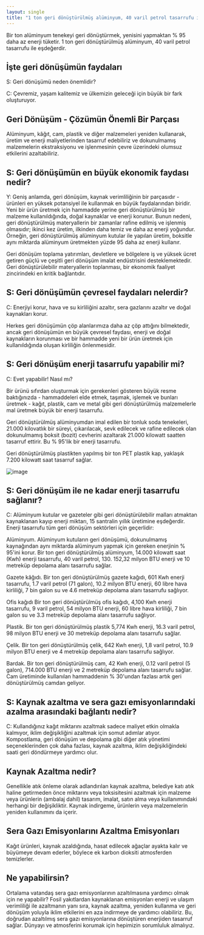 ```yaml
---
layout: single
title: "1 ton geri dönüştürülmüş alüminyum, 40 varil petrol tasarrufu ile eşdeğerdir"
---
```

Bir ton alüminyum tenekeyi geri dönüştürmek, yenisini yapmaktan % 95 daha az enerji tüketir. 1 ton geri dönüştürülmüş alüminyum, 40 varil petrol tasarrufu ile eşdeğerdir.

İşte geri dönüşümün faydaları
-
S: Geri dönüşümü neden önemlidir?

C: Çevremiz, yaşam kalitemiz ve ülkemizin geleceği için büyük bir fark oluşturuyor.

Geri Dönüşüm - Çözümün Önemli Bir Parçası
-
Alüminyum, kâğıt, cam, plastik ve diğer malzemeleri yeniden kullanarak, üretim ve enerji maliyetlerinden tasarruf edebiliriz ve dokunulmamış malzemelerin ekstraksiyonu ve işlenmesinin çevre üzerindeki olumsuz etkilerini azaltabiliriz.

S: Geri dönüşümün en büyük ekonomik faydası nedir?
-
Y: Geniş anlamda, geri dönüşüm, kaynak verimliliğinin bir parçasıdır - ürünleri en yüksek potansiyel ile kullanmak en büyük faydalarından biridir. Yeni bir ürün üretmek için hammadde yerine geri dönüştürülmüş bir malzeme kullanıldığında, doğal kaynaklar ve enerji korunur. Bunun nedeni, geri dönüştürülmüş materyallerin bir zamanlar rafine edilmiş ve işlenmiş olmasıdır; ikinci kez üretim, ilkinden daha temiz ve daha az enerji yoğundur. Örneğin, geri dönüştürülmüş alüminyum kutular ile yapılan üretim, boksitle aynı miktarda alüminyum üretmekten yüzde 95 daha az enerji kullanır.

Geri dönüşüm toplama yatırımları, devletlere ve bölgelere iş ve yüksek ücret getiren güçlü ve çeşitli geri dönüşüm imalat endüstrisini desteklemektedir. Geri dönüştürülebilir materyallerin toplanması, bir ekonomik faaliyet zincirindeki en kritik bağlantıdır.

S: Geri dönüşümün çevresel faydaları nelerdir?
-
C: Enerjiyi korur, hava ve su kirliliğini azaltır, sera gazlarını azaltır ve doğal kaynakları korur.

Herkes geri dönüşümün çöp alanlarımıza daha az çöp attığını bilmektedir, ancak geri dönüşümün en büyük çevresel faydası, enerji ve doğal kaynakların korunması ve bir hammadde yeni bir ürün üretmek için kullanıldığında oluşan kirliliğin önlenmesidir.

S: Geri dönüşüm enerji tasarrufu yapabilir mi?
-
C: Evet yapabilir! Nasıl mı?

Bir ürünü sıfırdan oluşturmak için gerekenleri gösteren büyük resme baktığınızda - hammaddeleri elde etmek, taşımak, işlemek ve bunları üretmek - kağıt, plastik, cam ve metal gibi geri dönüştürülmüş malzemelerle mal üretmek büyük bir enerji tasarrufu.

Geri dönüştürülmüş alüminyumdan imal edilen bir tonluk soda tenekeleri, 21.000 kilovatlık bir süreyi, çıkarılacak, sevk edilecek ve rafine edilecek olan dokunulmamış boksit (bozit) cevherini azaltarak 21.000 kilowatt saatten tasarruf ettirir. Bu % 95'lik bir enerji tasarrufu.

Geri dönüştürülmüş plastikten yapılmış bir ton PET plastik kap, yaklaşık 7.200 kilowatt saat tasarruf sağlar.

![image](https://static1.squarespace.com/static/534fe620e4b0337f7ff5c5da/t/58a2568003596e0ca1a065b5/1487035502103/)

S: Geri dönüşüm ile ne kadar enerji tasarrufu sağlanır?
-
C: Alüminyum kutular ve gazeteler gibi geri dönüştürülebilir malları atmaktan kaynaklanan kayıp enerji miktarı, 15 santralin yıllık üretimine eşdeğerdir. Enerji tasarrufu tüm geri dönüşüm sektörleri için geçerlidir:

Alüminyum. Alüminyum kutuların geri dönüşümü, dokunulmamış kaynağından aynı miktarda alüminyum yapmak için gereken enerjinin % 95'ini korur. Bir ton geri dönüştürülmüş alüminyum, 14.000 kilowatt saat (Kwh) enerji tasarrufu, 40 varil petrol, 130. 152,32 milyon BTU enerji ve 10 metreküp depolama alanı tasarrufu sağlar.

Gazete kâğıdı. Bir ton geri dönüştürülmüş gazete kağıdı, 601 Kwh enerji tasarrufu, 1.7 varil petrol (71 galon), 10.2 milyon BTU enerji, 60 libre hava kirliliği, 7 bin galon su ve 4.6 metreküp depolama alanı tasarrufu sağlıyor.

Ofis kağıdı Bir ton geri dönüştürülmüş ofis kağıdı, 4,100 Kwh enerji tasarrufu, 9 varil petrol, 54 milyon BTU enerji, 60 libre hava kirliliği, 7 bin galon su ve 3.3 metreküp depolama alanı tasarrufu sağlıyor.

Plastik. Bir ton geri dönüştürülmüş plastik 5,774 Kwh enerji, 16.3 varil petrol, 98 milyon BTU enerji ve 30 metreküp depolama alanı tasarrufu sağlar.

Çelik. Bir ton geri dönüştürülmüş çelik, 642 Kwh enerji, 1,8 varil petrol, 10.9 milyon BTU enerji ve 4 metreküp depolama alanı tasarrufu sağlıyor.

Bardak. Bir ton geri dönüştürülmüş cam, 42 Kwh enerji, 0.12 varil petrol (5 galon), 714.000 BTU enerji ve 2 metreküp depolama alanı tasarrufu sağlar. Cam üretiminde kullanılan hammaddenin % 30'undan fazlası artık geri dönüştürülmüş camdan geliyor.

S: Kaynak azaltma ve sera gazı emisyonlarındaki azalma arasındaki bağlantı nedir?
-
C: Kullandığınız kağıt miktarını azaltmak sadece maliyet etkin olmakla kalmıyor, iklim değişikliğini azaltmak için somut adımlar atıyor. Kompostlama, geri dönüşüm ve depolama gibi diğer atık yönetimi seçeneklerinden çok daha fazlası, kaynak azaltma, iklim değişikliğindeki saati geri döndürmeye yardımcı olur.

Kaynak Azaltma nedir?
-
Genellikle atık önleme olarak adlandırılan kaynak azaltma, belediye katı atık haline getirmeden önce miktarını veya toksisitesini azaltmak için malzeme veya ürünlerin (ambalaj dahil) tasarım, imalat, satın alma veya kullanımındaki herhangi bir değişikliktir. Kaynak indirgeme, ürünlerin veya malzemelerin yeniden kullanımını da içerir.

Sera Gazı Emisyonlarını Azaltma Emisyonları
-
Kağıt ürünleri, kaynak azaldığında, hasat edilecek ağaçlar ayakta kalır ve büyümeye devam ederler, böylece ek karbon dioksiti atmosferden temizlerler.

Ne yapabilirsin?
-
Ortalama vatandaş sera gazı emisyonlarının azaltılmasına yardımcı olmak için ne yapabilir? Fosil yakıtlardan kaynaklanan emisyonları enerji ve ulaşım verimliliği ile azaltmanın yanı sıra, kaynak azaltma, yeniden kullanma ve geri dönüşüm yoluyla iklim etkilerini en aza indirmeye de yardımcı olabiliriz. Bu, doğrudan azaltılmış sera gazı emisyonlarına dönüştüren enerjiden tasarruf sağlar. Dünyayı ve atmosferini korumak için hepimizin sorumluluk almalıyız.
